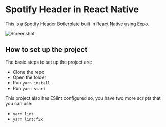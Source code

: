 # Spotify Header in React Native

This is a Spotify Header Boilerplate built in React Native using Expo.

![Screenshot](https://imgur.com/4pymn4O.jpg)

## How to set up the project
The basic steps to set up the project are:
- Clone the repo
- Open the folder
- Run ```yarn install```
- Run ```yarn start```

This project also has ESlint configured so, you have two more scripts that you can use:
- ```yarn lint```
- ```yarn lint:fix```

